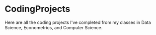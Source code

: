 # CodingProjects
Here are all the coding projects I've completed from my classes in Data Science, Econometrics, and Computer Science.
